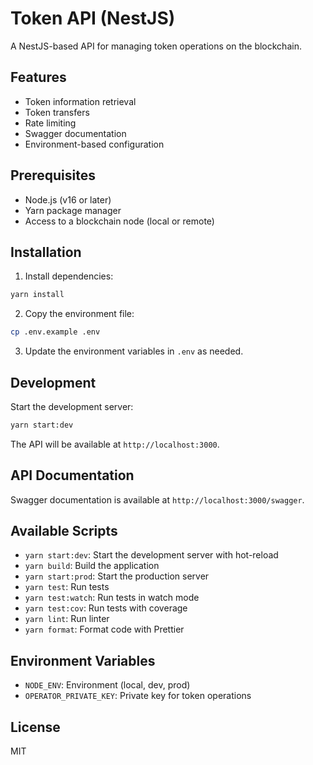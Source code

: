 # Token API (NestJS)

A NestJS-based API for managing token operations on the blockchain.

## Features

- Token information retrieval
- Token transfers
- Rate limiting
- Swagger documentation
- Environment-based configuration

## Prerequisites

- Node.js (v16 or later)
- Yarn package manager
- Access to a blockchain node (local or remote)

## Installation

1. Install dependencies:

```bash
yarn install
```

2. Copy the environment file:

```bash
cp .env.example .env
```

3. Update the environment variables in `.env` as needed.

## Development

Start the development server:

```bash
yarn start:dev
```

The API will be available at `http://localhost:3000`.

## API Documentation

Swagger documentation is available at `http://localhost:3000/swagger`.

## Available Scripts

- `yarn start:dev`: Start the development server with hot-reload
- `yarn build`: Build the application
- `yarn start:prod`: Start the production server
- `yarn test`: Run tests
- `yarn test:watch`: Run tests in watch mode
- `yarn test:cov`: Run tests with coverage
- `yarn lint`: Run linter
- `yarn format`: Format code with Prettier

## Environment Variables

- `NODE_ENV`: Environment (local, dev, prod)
- `OPERATOR_PRIVATE_KEY`: Private key for token operations

## License

MIT
